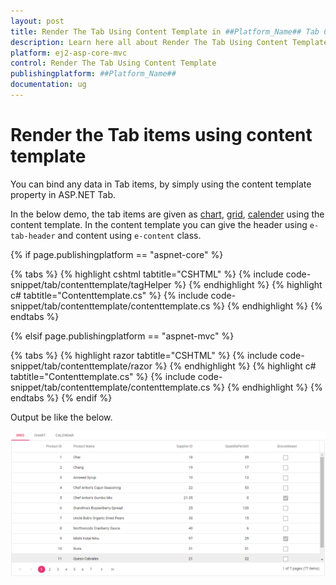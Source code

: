 ```yaml
---
layout: post
title: Render The Tab Using Content Template in ##Platform_Name## Tab Component
description: Learn here all about Render The Tab Using Content Template in Syncfusion ##Platform_Name## Tab component and more.
platform: ej2-asp-core-mvc
control: Render The Tab Using Content Template
publishingplatform: ##Platform_Name##
documentation: ug
---
```



# Render the Tab items using content template

You can bind any data in Tab items, by simply using the content template property in ASP.NET Tab.

In the below demo, the tab items are given as [chart](../../chart), [grid](../../grid), [calender](../../calendar) using the content template. In the content template you can give the header using `e-tab-header` and content using `e-content` class.

{% if page.publishingplatform == "aspnet-core" %}

{% tabs %}
{% highlight cshtml tabtitle="CSHTML" %}
{% include code-snippet/tab/contenttemplate/tagHelper %}
{% endhighlight %}
{% highlight c# tabtitle="Contenttemplate.cs" %}
{% include code-snippet/tab/contenttemplate/contenttemplate.cs %}
{% endhighlight %}
{% endtabs %}

{% elsif page.publishingplatform == "aspnet-mvc" %}

{% tabs %}
{% highlight razor tabtitle="CSHTML" %}
{% include code-snippet/tab/contenttemplate/razor %}
{% endhighlight %}
{% highlight c# tabtitle="Contenttemplate.cs" %}
{% include code-snippet/tab/contenttemplate/contenttemplate.cs %}
{% endhighlight %}
{% endtabs %}
{% endif %}



Output be like the below.

![content template](../images/contenttemplate.PNG)
